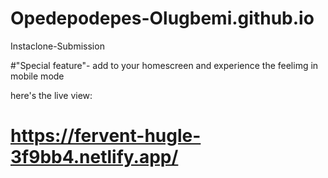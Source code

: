# Opedepodepes-Olugbemi.github.io
Instaclone-Submission 

#"Special feature"- add to your homescreen and 
experience the feelimg in mobile mode 

here's the live view:
# https://fervent-hugle-3f9bb4.netlify.app/
